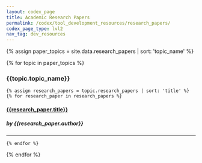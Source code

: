 ```yaml
---
layout: codex_page
title: Academic Research Papers
permalink: /codex/tool_development_resources/research_papers/
codex_page_type: lvl2
nav_tag: dev_resources
---
```


<!-- To Edit or Add content to this page please edit the _data/research_papers.yaml file -->
{% assign paper_topics = site.data.research_papers | sort: 'topic_name' %}

{% for topic in paper_topics %}

<h3>{{topic.topic_name}}</h3>

	{% assign research_papers = topic.research_papers | sort: 'title' %}
	{% for research_paper in research_papers %}

<h4><a href="{{research_paper.url}}">{{research_paper.title}}</a></h4>
<h5>by {{research_paper.author}}</h5>
<hr>

	{% endfor %}
{% endfor %}